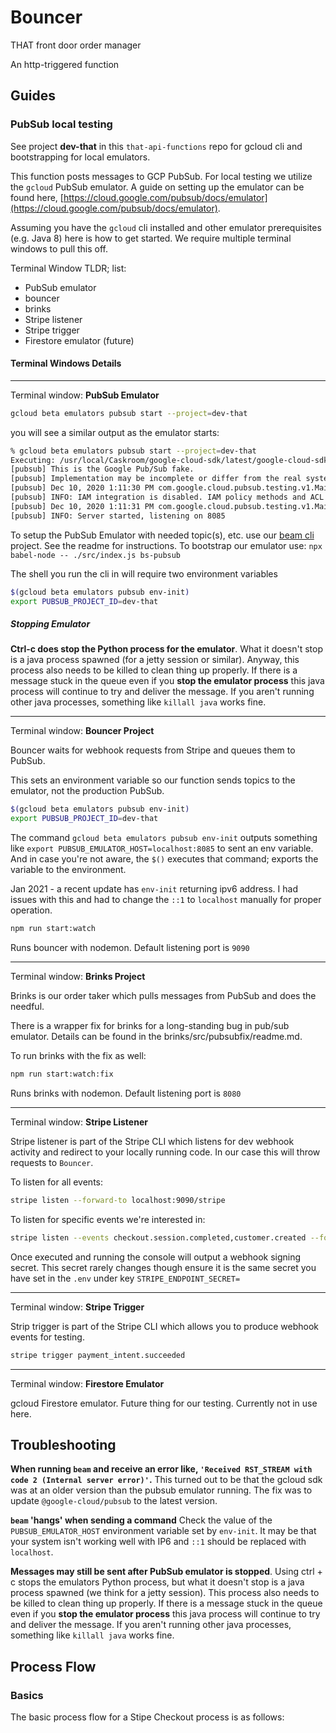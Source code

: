# Bouncer

THAT front door order manager

An http-triggered function

## Guides

### PubSub local testing

See project **dev-that** in this `that-api-functions` repo for gcloud cli and bootstrapping for local emulators.

This function posts messages to GCP PubSub. For local testing we utilize the `gcloud` PubSub emulator. A guide on setting up the emulator can be found here, [https://cloud.google.com/pubsub/docs/emulator](https://cloud.google.com/pubsub/docs/emulator).

Assuming you have the `gcloud` cli installed and other emulator prerequisites (e.g. Java 8) here is how to get started. We require multiple terminal windows to pull this off.

Terminal Window TLDR; list:

- PubSub emulator
- bouncer
- brinks
- Stripe listener
- Stripe trigger
- Firestore emulator (future)

#### Terminal Windows Details

---

Terminal window: **PubSub Emulator**

```sh
gcloud beta emulators pubsub start --project=dev-that
```

you will see a similar output as the emulator starts:

```sh
% gcloud beta emulators pubsub start --project=dev-that
Executing: /usr/local/Caskroom/google-cloud-sdk/latest/google-cloud-sdk/platform/pubsub-emulator/bin/cloud-pubsub-emulator --host=localhost --port=8085
[pubsub] This is the Google Pub/Sub fake.
[pubsub] Implementation may be incomplete or differ from the real system.
[pubsub] Dec 10, 2020 1:11:30 PM com.google.cloud.pubsub.testing.v1.Main main
[pubsub] INFO: IAM integration is disabled. IAM policy methods and ACL checks are not supported
[pubsub] Dec 10, 2020 1:11:31 PM com.google.cloud.pubsub.testing.v1.Main main
[pubsub] INFO: Server started, listening on 8085
```

To setup the PubSub Emulator with needed topic(s), etc. use our [beam cli](https://github.com/ThatConference/beam) project. See the readme for instructions. To bootstrap our emulator use: `npx babel-node -- ./src/index.js bs-pubsub`

The shell you run the cli in will require two environment variables

```sh
$(gcloud beta emulators pubsub env-init)
export PUBSUB_PROJECT_ID=dev-that
```

##### Stopping Emulator

**Ctrl-c does stop the Python process for the emulator**. What it doesn't stop is a java process spawned (for a jetty session or similar). Anyway, this process also needs to be killed to clean thing up properly. If there is a message stuck in the queue even if you **stop the emulator process** this java process will continue to try and deliver the message. If you aren't running other java processes, something like `killall java` works fine.

---

Terminal window: **Bouncer Project**

Bouncer waits for webhook requests from Stripe and queues them to PubSub.

This sets an environment variable so our function sends topics to the emulator, not the production PubSub.

```sh
$(gcloud beta emulators pubsub env-init)
export PUBSUB_PROJECT_ID=dev-that
```

The command `gcloud beta emulators pubsub env-init` outputs something like `export PUBSUB_EMULATOR_HOST=localhost:8085` to sent an env variable. And in case you're not aware, the `$()` executes that command; exports the variable to the environment.

Jan 2021 - a recent update has `env-init` returning ipv6 address. I had issues with this and had to change the `::1` to `localhost` manually for proper operation.

```sh
npm run start:watch
```

Runs bouncer with nodemon. Default listening port is `9090`

---

Terminal window: **Brinks Project**

Brinks is our order taker which pulls messages from PubSub and does the needful.

There is a wrapper fix for brinks for a long-standing bug in pub/sub emulator. Details can be found in the brinks/src/pubsubfix/readme.md.

To run brinks with the fix as well:

```sh
npm run start:watch:fix
```

Runs brinks with nodemon. Default listening port is `8080`

---

Terminal window: **Stripe Listener**

Stripe listener is part of the Stripe CLI which listens for dev webhook activity and redirect to your locally running code. In our case this will throw requests to `Bouncer`.

To listen for all events:

```sh
stripe listen --forward-to localhost:9090/stripe
```

To listen for specific events we're interested in:

```sh
stripe listen --events checkout.session.completed,customer.created --forward-to localhost:9090/stripe
```

Once executed and running the console will output a webhook signing secret. This secret rarely changes though ensure it is the same secret you have set in the `.env` under key `STRIPE_ENDPOINT_SECRET=`

---

Terminal window: **Stripe Trigger**

Strip trigger is part of the Stripe CLI which allows you to produce webhook events for testing.

```sh
stripe trigger payment_intent.succeeded
```

---

Terminal window: **Firestore Emulator**

gcloud Firestore emulator. Future thing for our testing. Currently not in use here.

## Troubleshooting

**When running `beam` and receive an error like, `'Received RST_STREAM with code 2 (Internal server error)'`.** This turned out to be that the gcloud sdk was at an older version than the pubsub emulator running. The fix was to update `@google-cloud/pubsub` to the latest version.

**`beam` 'hangs' when sending a command** Check the value of the `PUBSUB_EMULATOR_HOST` environment variable set by `env-init`. It may be that your system isn't working well with IP6 and `::1` should be replaced with `localhost`.

**Messages may still be sent after PubSub emulator is stopped**. Using ctrl + c stops the emulators Python process, but what it doesn't stop is a java process spawned (we think for a jetty session). This process also needs to be killed to clean thing up properly. If there is a message stuck in the queue even if you **stop the emulator process** this java process will continue to try and deliver the message. If you aren't running other java processes, something like `killall java` works fine.

## Process Flow

### Basics

The basic process flow for a Stipe Checkout process is as follows:
